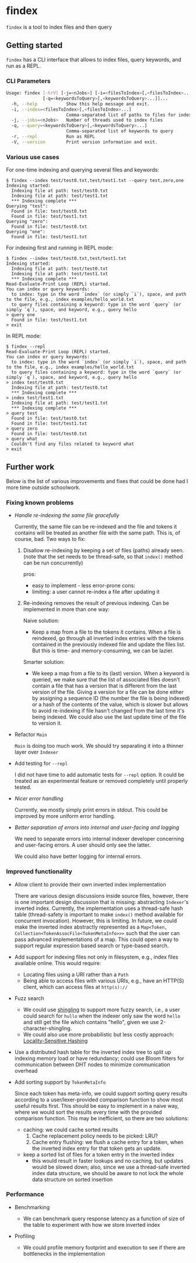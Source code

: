 # findex

`findex` is a tool to index files and then query

## Getting started

`findex` has a CLI interface that allows to index files, query keywords, and run as a REPL.

### CLI Parameters

```sh
Usage: findex [-hrV] [-j=<nJobs>] [-i=<filesToIndex>[,<filesToIndex>...]]...
              [-q=<keywordsToQuery>[,<keywordsToQuery>...]]...
  -h, --help           Show this help message and exit.
  -i, --index=<filesToIndex>[,<filesToIndex>...]
                       Comma-separated list of paths to files for indexing
  -j, --jobs=<nJobs>   Number of threads used to index files
  -q, --query=<keywordsToQuery>[,<keywordsToQuery>...]
                       Comma-separated list of keywords to query
  -r, --repl           Run as REPL
  -V, --version        Print version information and exit.
```

### Various use cases

For one-time indexing and querying several files and keywords:

```
$ findex --index test/test0.txt,test/test1.txt --query test,zero,one 
Indexing started:
  Indexing file at path: test/test0.txt
  Indexing file at path: test/test1.txt
  *** Indexing complete ***
Querying "test":
  Found in file: test/test0.txt
  Found in file: test/test1.txt
Querying "zero":
  Found in file: test/test0.txt
Querying "one":
  Found in file: test/test1.txt
```

For indexing first and running in REPL mode:

```
$ findex --index test/test0.txt,test/test1.txt
Indexing started:
  Indexing file at path: test/test0.txt
  Indexing file at path: test/test1.txt
  *** Indexing complete ***
Read-Evaluate-Print Loop (REPL) started.
You can index or query keywords:
  to index: type in the word `index` (or simply `i`), space, and path to the file, e.g., index examples/hello_world.txt
  to query files containing a keyword: type in the word `query` (or simply `q`), space, and keyword, e.g., query hello
> query one
  Found in file: test/test1.txt
> exit
```

In REPL mode:

```
$ findex --repl
Read-Evaluate-Print Loop (REPL) started.
You can index or query keywords:
  to index: type in the word `index` (or simply `i`), space, and path to the file, e.g., index examples/hello_world.txt
  to query files containing a keyword: type in the word `query` (or simply `q`), space, and keyword, e.g., query hello
> index test/test0.txt
  Indexing file at path: test/test0.txt
  *** Indexing complete ***
> index test/test1.txt
  Indexing file at path: test/test1.txt
  *** Indexing complete ***
> query test
  Found in file: test/test0.txt
  Found in file: test/test1.txt
> query zero
  Found in file: test/test0.txt
> query what
  Couldn't find any files related to keyword what
> exit
```

## Further work

Below is the list of various improvements and fixes that could be done had I more time outside schoolwork.

### Fixing known problems

- _Handle re-indexing the same file gracefully_

  Currently, the same file can be re-indexed and the file and tokens it contains will be treated as another file with
  the same path. This is, of course, bad. Two ways to fix:

    1. Disallow re-indexing by keeping a set of files (paths) already seen. (note that the set needs to be thread-safe,
       so that `index()` method can be run concurrently)

       pros:
        - easy to implement - less error-prone cons:
        - limiting: a user cannot re-index a file after updating it

    2. Re-indexing removes the result of previous indexing. Can be implemented in more than one way:

       Naive solution:

        - Keep a map from a file to the tokens it contains. When a file is reindexed, go through all inverted index
          entries with the tokens contained in the previously indexed file and update the files list. But this is time-
          and memory-consuming, we can be lazier.

       Smarter solution:

        - We keep a map from a file to its (last) version. When a keyword is queried, we make sure that the list of
          associated files doesn't contain a file that has a version that is different from the last version of the
          file. Giving a version for a file can be done either by assigning a sequence ID (the number the file is being
          indexed) or a hash of the contents of the value, which is slower but allows to avoid re-indexing if file
          hasn't changed from the last time it's being indexed. We could also use the last update time of the file to
          version it.

- Refactor `Main`

  `Main` is doing too much work. We should try separating it into a thinner layer over `Indexer`

- Add testing for `--repl`

  I did not have time to add automatic tests for `--repl` option. It could be treated as an experimental feature or
  removed completely until properly tested.

- _Nicer error handling_

  Currently, we mostly simply print errors in stdout. This could be improved by more uniform error handling.

- _Better separation of errors into internal and user-facing and logging_

  We need to separate errors into internal indexer developer concerning and user-facing errors. A user should only see
  the latter.

  We could also have better logging for internal errors.

### Improved functionality

- Allow client to provide their own inverted index implementation

  There are various design discussions inside source files, however, there is one important design discussion that is
  missing: abstracting `Indexer`'s inverted index. Currently, the implementation uses a thread-safe hash table
  (thread-safety is important to make `index()` method available for concurrent invocation). However, this is limiting.
  In future, we could make the inverted index abstractly represented as
  a `Map<Token, Collection<TokenAssocFile<TokenMetaInfo>>>` such that the user can pass advanced implementations of a
  map. This could open a way to support regular expression based search or type-based search.

- Add support for indexing files not only in filesystem, e.g., index files available online. This would require:

    - Locating files using a URI rather than a `Path`
    - Being able to access files with various URIs, e.g., have an HTTP(S) client, which can access files at `http(s)://`

- Fuzz search

    - We could use [shingling](https://en.wikipedia.org/wiki/W-shingling) to support more fuzzy search, i.e., a user
      could search for `hullo` when the indexer only saw the word `hello` and still get the file which contains
      "hello", given we use 2-character-shingling.
    - We could also use more probabilistic but less costly
      approach: [Locality-Sensitive Hashing](https://en.wikipedia.org/wiki/Locality-sensitive_hashing)

- Use a distributed hash table for the inverted index tree to split up indexing memory load or have redundancy; could
  use Bloom filters for communication between DHT nodes to minimize communication overhead

- Add sorting support by `TokenMetaInfo`

  Since each token has meta-info, we could support sorting query results according to a user/lexer-provided comparison
  function to show most useful results first. This should be easy to implement in a naive way, where we would sort the
  results every time with the provided comparison function. This may be inefficient, so there are two solutions:

    - caching: we could cache sorted results
        1. Cache replacement policy needs to be picked: LRU?
        2. Cache entry flushing: we flush a cache entry for a token, when the inverted index entry for that token gets
           an update.
    - keep a sorted list of files for a token entry in the inverted index
        - this would result in faster lookups and no caching, but updates would be slowed down; also, since we use a
          thread-safe inverted index data structure, we should be aware to not lock the whole data structure on sorted
          insertion

### Performance

- Benchmarking
    - We can benchmark query response latency as a function of size of the table to experiment with how we store
      inverted index

- Profiling
    - We could profile memory footprint and execution to see if there are bottlenecks in the implementation
